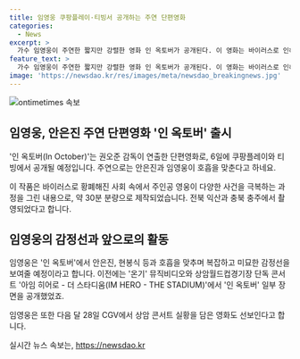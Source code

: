 ```yaml
---
title: 임영웅 쿠팡플레이·티빙서 공개하는 주연 단편영화
categories:
  - News
excerpt: >
  가수 임영웅이 주연한 짧지만 강렬한 영화 인 옥토버가 공개된다. 이 영화는 바이러스로 인해 황폐해진 사회에서 주인공이 겪는 여러 사건을 그리며, 복잡하고 미묘한 감정을 보여줄 예정이다. 권오준 감독이 연출하고 방탄소년단 뮤직비디오 제작에 참여한 만큼 기대를 모을 전망이다. 인 옥토버는 약 30분 분량으로, 촬영지는 전북 익산과 충북 충주다. 먼저 쿠팡플레이와 티빙에서 공개되고, 이어 CGV에서 상암 콘서트 실황을 담은 영화도 선보인다.
feature_text: >
  가수 임영웅이 주연한 짧지만 강렬한 영화 인 옥토버가 공개된다. 이 영화는 바이러스로 인해 황폐해진 사회에서 주인공이 겪는 여러 사건을 그리며, 복잡하고 미묘한 감정을 보여줄 예정이다. 권오준 감독이 연출하고 방탄소년단 뮤직비디오 제작에 참여한 만큼 기대를 모을 전망이다. 인 옥토버는 약 30분 분량으로, 촬영지는 전북 익산과 충북 충주다. 먼저 쿠팡플레이와 티빙에서 공개되고, 이어 CGV에서 상암 콘서트 실황을 담은 영화도 선보인다.
image: 'https://newsdao.kr/res/images/meta/newsdao_breakingnews.jpg'
---
```


<p><img src="https://newsdao.kr/res/images/meta/newsdao_breakingnews.jpg" alt="ontimetimes 속보" /></p>

<h2 data-ke-size="size26">임영웅, 안은진 주연 단편영화 '인 옥토버' 출시</h2>

<p>'인 옥토버(In October)'는 권오준 감독이 연출한 단편영화로, 6일에 쿠팡플레이와 티빙에서 공개될 예정입니다. 주연으로는 안은진과 임영웅이 호흡을 맞춘다고 하네요.</p>

<p data-ke-size="size16">이 작품은 바이러스로 황폐해진 사회 속에서 주인공 영웅이 다양한 사건을 극복하는 과정을 그린 내용으로, 약 30분 분량으로 제작되었습니다. 전북 익산과 충북 충주에서 촬영되었다고 합니다.</p>

<h2 data-ke-size="size26">임영웅의 감정선과 앞으로의 활동</h2>

<p>임영웅은 '인 옥토버'에서 안은진, 현봉식 등과 호흡을 맞추며 복잡하고 미묘한 감정선을 보여줄 예정이라고 합니다. 이전에는 '온기' 뮤직비디오와 상암월드컵경기장 단독 콘서트 '아임 히어로 - 더 스타디움(IM HERO - THE STADIUM)'에서 '인 옥토버' 일부 장면을 공개했었죠.</p>

<p data-ke-size="size16">임영웅은 또한 다음 달 28일 CGV에서 상암 콘서트 실황을 담은 영화도 선보인다고 합니다.</p>
실시간 뉴스 속보는, <a href="https://newsdao.kr" rel="dofollow">https://newsdao.kr</a>


